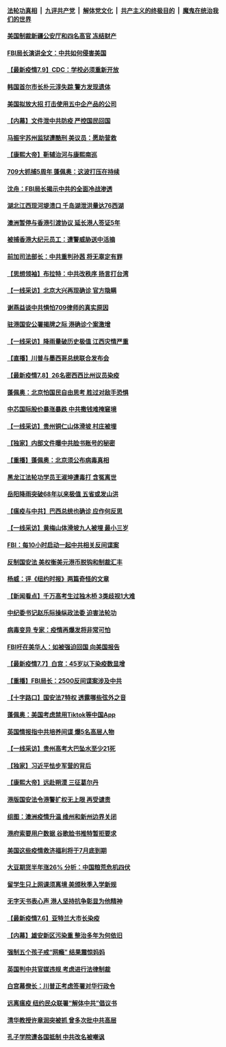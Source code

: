 ####  [法轮功真相](../../../../basic/blob/master/README.md?t=07100802) &nbsp;|&nbsp; [九评共产党](../../../../9ping.md/blob/master/README.md?t=07100802) &nbsp;|&nbsp; [解体党文化](../../../../jtdwh.md/blob/master/README.md?t=07100802)  &nbsp;|&nbsp; [共产主义的终极目的](../../../../gczydzjmd.md/blob/master/README.md?t=07100802) &nbsp;|&nbsp; [魔鬼在统治我们的世界](../../../../mgztzwmdsj.md/blob/master/README.md?t=07100802) 

#### [美国制裁新疆公安厅和四名高官 冻结财产](../pages/nf4514/n12244653.md?t=07100802) 

#### [FBI局长演讲全文：中共如何侵害美国](../pages/nf4514/n12244578.md?t=07100802) 

#### [【最新疫情7.9】CDC：学校必须重新开放](../pages/nf4514/n12242776.md?t=07100802) 

#### [韩国首尔市长朴元淳失踪 警方发现遗体](../pages/nf4514/n12243734.md?t=07100802) 

#### [美国拟放大招 打击使用五中企产品的公司](../pages/nf4514/n12244402.md?t=07100802) 

#### [【内幕】文件泄中共防疫 严控国民回国](../pages/nf4514/n12241166.md?t=07100802) 

#### [马振宇苏州监狱遭酷刑 美议员：愿助营救](../pages/nf4514/n12242651.md?t=07100802) 

#### [【康熙大帝】靳辅治河与康熙南巡](../pages/nf4514/n12143788.md?t=07100802) 

#### [709大抓捕5周年 蓬佩奥：这波打压在持续](../pages/nf4514/n12243611.md?t=07100802) 

#### [沈舟：FBI局长揭示中共的全面冷战渗透](../pages/nf4514/n12242848.md?t=07100802) 

#### [湖北江西现河堤溃口 千岛湖泄洪量达76西湖](../pages/nf4514/n12243056.md?t=07100802) 

#### [澳洲暂停与香港引渡协议 延长港人签证5年](../pages/nf4514/n12243382.md?t=07100802) 

#### [被捕香港大纪元员工：遭警威胁送中活摘](../pages/nf4514/n12242765.md?t=07100802) 

#### [前加司法部长：中共重判孙茜 将无辜定有罪](../pages/nf4514/n12242297.md?t=07100802) 

#### [【思想领袖】布拉特：中共改秩序 扬言打台湾](../pages/nf4514/n12028379.md?t=07100802) 

#### [【一线采访】北京大兴再现确诊 官方隐瞒](../pages/nf4514/n12242490.md?t=07100802) 

#### [谢燕益谈中共惧怕709律师的真实原因](../pages/nf4514/n12242506.md?t=07100802) 

#### [驻港国安公署揭牌之际 港确诊个案激增](../pages/nf4514/n12242632.md?t=07100802) 

#### [【一线采访】降雨量破历史极值 江西灾情严重](../pages/nf4514/n12242209.md?t=07100802) 

#### [【直播】川普与墨西哥总统联合发布会](../pages/nf4514/n12242008.md?t=07100802) 

#### [【最新疫情7.8】26名密西西比州议员染疫](../pages/nf4514/n12239975.md?t=07100802) 

#### [蓬佩奥：北京怕国民自由思考 胜过对敌手恐惧](../pages/nf4514/n12241980.md?t=07100802) 

#### [中芯国际股价暴涨暴跌 中共撒钱难掩窘境](../pages/nf4514/n12241760.md?t=07100802) 

#### [【一线采访】贵州铜仁山体滑坡 村庄被埋](../pages/nf4514/n12241863.md?t=07100802) 

#### [【独家】内部文件曝中共脸书账号的秘密](../pages/nf4514/n12232591.md?t=07100802) 

#### [【重播】蓬佩奥：北京须公布病毒真相](../pages/nf4514/n12239794.md?t=07100802) 

#### [黑龙江法轮功学员王淑坤遭毒打 含冤离世](../pages/nf4514/n12241087.md?t=07100802) 

#### [岳阳降雨突破68年以来极值 五省或发山洪](../pages/nf4514/n12241006.md?t=07100802) 

#### [【瘟疫与中共】巴西总统也确诊 应作何反思](../pages/nf4514/n12240166.md?t=07100802) 

#### [【一线采访】黄梅山体滑坡九人被埋 最小三岁](../pages/nf4514/n12240553.md?t=07100802) 

#### [FBI：每10小时启动一起中共相关反间谍案](../pages/nf4514/n12239799.md?t=07100802) 

#### [反制国安法 美权衡美元港币脱钩和制裁汇丰](../pages/nf4514/n12240249.md?t=07100802) 

#### [杨威：评《纽约时报》两篇奇怪的文章](../pages/nf4514/n12240007.md?t=07100802) 

#### [【新闻看点】千万高考生过独木桥 3类歧视1大难](../pages/nf4514/n12239936.md?t=07100802) 

#### [中纪委书记赵乐际操纵政法委 迫害法轮功](../pages/nf4514/n12238617.md?t=07100802) 

#### [病毒变异 专家：疫情再爆发将非常可怕](../pages/nf4514/n12239876.md?t=07100802) 

#### [FBI吁在美华人：如被强迫回国 向美国报告](../pages/nf4514/n12239450.md?t=07100802) 

#### [【最新疫情7.7】白宫：45岁以下染疫数显增](../pages/nf4514/n12237581.md?t=07100802) 

#### [【重播】FBI局长：2500反间谍案涉及中共](../pages/nf4514/n12236620.md?t=07100802) 

#### [【十字路口】国安法7特权 透露哪些弦外之音](../pages/nf4514/n12237770.md?t=07100802) 

#### [蓬佩奥：美国考虑禁用Tiktok等中国App](../pages/nf4514/n12238644.md?t=07100802) 

#### [英国情报指中共培养间谍 爆5名高层人物](../pages/nf4514/n12238557.md?t=07100802) 

#### [【一线采访】贵州高考大巴坠水至少21死](../pages/nf4514/n12238373.md?t=07100802) 

#### [【独家】习近平怯步军营的背后](../pages/nf4514/n12231462.md?t=07100802) 

#### [【康熙大帝】远赴朔漠 三征葛尔丹](../pages/nf4514/n12141489.md?t=07100802) 

#### [港版国安法令港警扩权无上限 再受谴责](../pages/nf4514/n12238249.md?t=07100802) 

#### [组图：澳洲疫情升温 维州和新州边界关闭](../pages/nf4514/n12236420.md?t=07100802) 

#### [港府索要用户数据 谷歌脸书推特暂拒要求](../pages/nf4514/n12237681.md?t=07100802) 

#### [美国这些疫情救济福利将于7月底到期](../pages/nf4514/n12237422.md?t=07100802) 

#### [大豆期货半年涨26% 分析：中国粮荒危机四伏](../pages/nf4514/n12237310.md?t=07100802) 

#### [留学生只上网课须离境 美颁秋季入学新规](../pages/nf4514/n12237306.md?t=07100802) 

#### [无字天书表心声 港人坚持抗争彰显为他精神](../pages/nf4514/n12237325.md?t=07100802) 

#### [【最新疫情7.6】亚特兰大市长染疫](../pages/nf4514/n12229038.md?t=07100802) 

#### [【内幕】雄安新区污染重 整治多年为何依旧](../pages/nf4514/n12229945.md?t=07100802) 

#### [强制五个孩子戒“网瘾” 结果震惊妈妈](../pages/nf4514/n12237076.md?t=07100802) 

#### [英国判中共官媒违规 考虑进行法律制裁](../pages/nf4514/n12236722.md?t=07100802) 

#### [白宫幕僚长：川普正考虑签署对华行政令](../pages/nf4514/n12236557.md?t=07100802) 

#### [远离瘟疫 纽约民众联署“解体中共”倡议书](../pages/nf4514/n12235230.md?t=07100802) 

#### [清华教授许章润突被抓 曾多次批中共高层](../pages/nf4514/n12236051.md?t=07100802) 

#### [孔子学院遭各国抵制 中共改名被嘲讽](../pages/nf4514/n12235343.md?t=07100802) 

